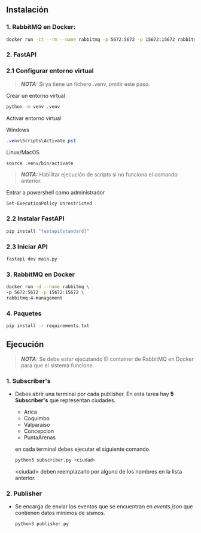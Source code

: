 ## Instalación

### 1. RabbitMQ en Docker:

```bash
docker run -it --rm --name rabbitmq -p 5672:5672 -p 15672:15672 rabbitmq:4-management
```

### 2. FastAPI

### 2.1 Configurar entorno virtual

> **_NOTA:_** Si ya tiene un fichero .venv, omitir este paso.

Crear un entorno virtual

```bash
python -m venv .venv
```

Activar entorno virtual

Windows

```Powershell
.venv\Scripts\Activate.ps1
```

Linux/MacOS

```Linux/MacOS
source .venv/bin/activate
```

> **_NOTA:_** Habilitar ejecución de scripts si no funciona el comando anterior.

Entrar a powershell como administrador

```bash
Set-ExecutionPolicy Unrestricted
```

### 2.2 Instalar FastAPI

```bash
pip install "fastapi[standard]"
```

### 2.3 Iniciar API

```bash
fastapi dev main.py
```

### 3. RabbitMQ en Docker

```bash
docker run -d --name rabbitmq \
-p 5672:5672 -p 15672:15672 \
rabbitmq:4-management
```

### 4. Paquetes

```bash
pip install -r requirements.txt
```

## Ejecución

> **_NOTA:_** Se debe estar ejecutando El container de RabbitMQ en Docker para que el sistema funcione.

### 1. Subscriber's

- Debes abrir una terminal por cada publisher. En esta tarea hay **5 Subscriber's** que representan ciudades.

  - Arica
  - Coquimbo
  - Valparaiso
  - Concepcion
  - PuntaArenas

  en cada terminal debes ejecutar el siguiente comando.

  ```bash
  python3 subscriber.py <ciudad>
  ```

  \<ciudad> deben reemplazarlo por alguno de los nombres en la lista anterior.

### 2. Publisher

- Se encarga de enviar los eventos que se encuentran en _events.json_ que contienen datos mínimos de sismos.

  ```bash
  python3 publisher.py
  ```

